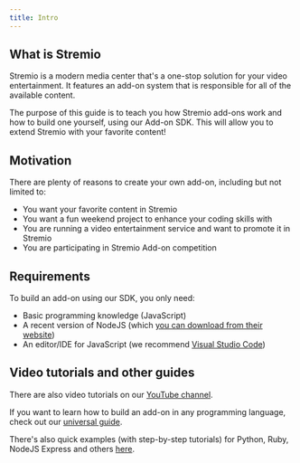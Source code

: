 ```yaml
---
title: Intro
---
```


## What is Stremio

Stremio is a modern media center that's a one-stop solution for your video entertainment. It features an add-on system that is responsible for all of the available content.

The purpose of this guide is to teach you how Stremio add-ons work and how to build one yourself, using our Add-on SDK. This will allow you to extend Stremio with your favorite content!

## Motivation

There are plenty of reasons to create your own add-on, including but not limited to:

* You want your favorite content in Stremio
* You want a fun weekend project to enhance your coding skills with
* You are running a video entertainment service and want to promote it in Stremio
* You are participating in Stremio Add-on competition

## Requirements

To build an add-on using our SDK, you only need:

* Basic programming knowledge (JavaScript)
* A recent version of NodeJS (which [you can download from their website](https://nodejs.org/en/download/))
* An editor/IDE for JavaScript (we recommend [Visual Studio Code](https://code.visualstudio.com/))

## Video tutorials and other guides

There are also video tutorials on our [YouTube channel](https://www.youtube.com/channel/UC_OgO2Ag911Y49ZeArzy1_w).

If you want to learn how to build an add-on in any programming language, check out our [universal guide](/stremio-addon-guide/intro).

There's also quick examples (with step-by-step tutorials) for Python, Ruby, NodeJS Express and others [here](https://github.com/Stremio/stremio-addon-sdk/blob/master/docs/examples/README.md).

